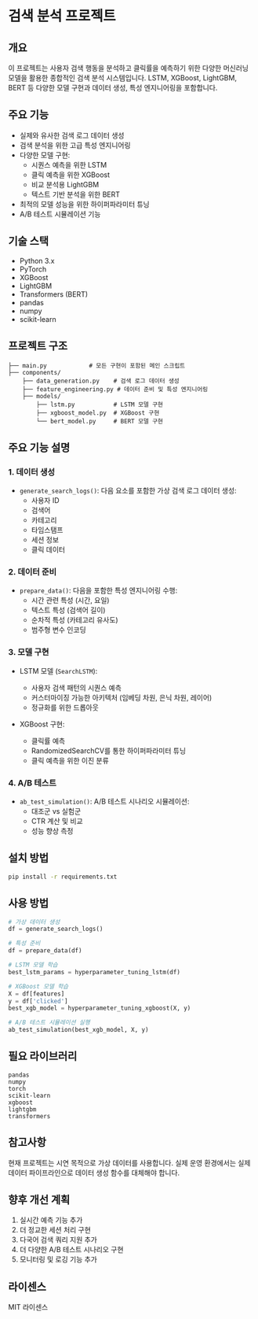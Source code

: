 # 검색 분석 프로젝트

## 개요
이 프로젝트는 사용자 검색 행동을 분석하고 클릭률을 예측하기 위한 다양한 머신러닝 모델을 활용한 종합적인 검색 분석 시스템입니다. LSTM, XGBoost, LightGBM, BERT 등 다양한 모델 구현과 데이터 생성, 특성 엔지니어링을 포함합니다.

## 주요 기능
- 실제와 유사한 검색 로그 데이터 생성
- 검색 분석을 위한 고급 특성 엔지니어링
- 다양한 모델 구현:
  - 시퀀스 예측을 위한 LSTM
  - 클릭 예측을 위한 XGBoost
  - 비교 분석용 LightGBM
  - 텍스트 기반 분석을 위한 BERT
- 최적의 모델 성능을 위한 하이퍼파라미터 튜닝
- A/B 테스트 시뮬레이션 기능

## 기술 스택
- Python 3.x
- PyTorch
- XGBoost
- LightGBM
- Transformers (BERT)
- pandas
- numpy
- scikit-learn

## 프로젝트 구조
```
├── main.py            # 모든 구현이 포함된 메인 스크립트
├── components/
    ├── data_generation.py    # 검색 로그 데이터 생성
    ├── feature_engineering.py # 데이터 준비 및 특성 엔지니어링
    ├── models/
        ├── lstm.py           # LSTM 모델 구현
        ├── xgboost_model.py  # XGBoost 구현
        └── bert_model.py     # BERT 모델 구현
```

## 주요 기능 설명

### 1. 데이터 생성
- `generate_search_logs()`: 다음 요소를 포함한 가상 검색 로그 데이터 생성:
  - 사용자 ID
  - 검색어
  - 카테고리
  - 타임스탬프
  - 세션 정보
  - 클릭 데이터

### 2. 데이터 준비
- `prepare_data()`: 다음을 포함한 특성 엔지니어링 수행:
  - 시간 관련 특성 (시간, 요일)
  - 텍스트 특성 (검색어 길이)
  - 순차적 특성 (카테고리 유사도)
  - 범주형 변수 인코딩

### 3. 모델 구현
- LSTM 모델 (`SearchLSTM`):
  - 사용자 검색 패턴의 시퀀스 예측
  - 커스터마이징 가능한 아키텍처 (임베딩 차원, 은닉 차원, 레이어)
  - 정규화를 위한 드롭아웃

- XGBoost 구현:
  - 클릭률 예측
  - RandomizedSearchCV를 통한 하이퍼파라미터 튜닝
  - 클릭 예측을 위한 이진 분류

### 4. A/B 테스트
- `ab_test_simulation()`: A/B 테스트 시나리오 시뮬레이션:
  - 대조군 vs 실험군
  - CTR 계산 및 비교
  - 성능 향상 측정

## 설치 방법

```bash
pip install -r requirements.txt
```

## 사용 방법

```python
# 가상 데이터 생성
df = generate_search_logs()

# 특성 준비
df = prepare_data(df)

# LSTM 모델 학습
best_lstm_params = hyperparameter_tuning_lstm(df)

# XGBoost 모델 학습
X = df[features]
y = df['clicked']
best_xgb_model = hyperparameter_tuning_xgboost(X, y)

# A/B 테스트 시뮬레이션 실행
ab_test_simulation(best_xgb_model, X, y)
```

## 필요 라이브러리
```
pandas
numpy
torch
scikit-learn
xgboost
lightgbm
transformers
```

## 참고사항
현재 프로젝트는 시연 목적으로 가상 데이터를 사용합니다. 실제 운영 환경에서는 실제 데이터 파이프라인으로 데이터 생성 함수를 대체해야 합니다.

## 향후 개선 계획
1. 실시간 예측 기능 추가
2. 더 정교한 세션 처리 구현
3. 다국어 검색 쿼리 지원 추가
4. 더 다양한 A/B 테스트 시나리오 구현
5. 모니터링 및 로깅 기능 추가

## 라이센스
MIT 라이센스